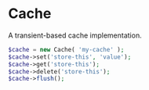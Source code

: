 # Cache

A transient-based cache implementation. 

```php
$cache = new Cache( 'my-cache' );
$cache->set('store-this', 'value');
$cache->get('store-this');
$cache->delete('store-this');
$cache->flush();
```